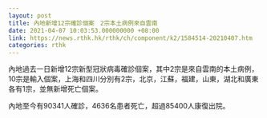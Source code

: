 ```yaml
---
layout: post
title: 內地新增12宗確診個案　2宗本土病例來自雲南
date: 2021-04-07 10:03:53.000000000 +08:00
link: https://news.rthk.hk/rthk/ch/component/k2/1584514-20210407.htm
categories: rthk
---
```


內地過去一日新增12宗新型冠狀病毒確診個案，其中2宗是來自雲南的本土病例，10宗是輸入個案，上海和四川分別有2宗，北京，江蘇，福建，山東，湖北和廣東各有1宗，並無新增死亡個案。

內地至今有90341人確診，4636名患者死亡，超過85400人康復出院。
